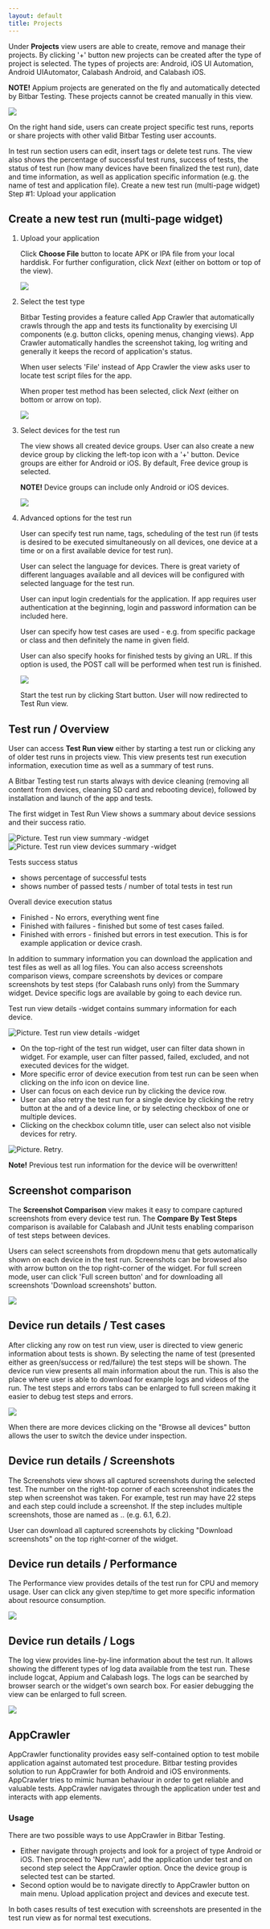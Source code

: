 ```yaml
---
layout: default
title: Projects
---
```



Under **Projects** view users are able to create, remove and manage their
projects.  By clicking '+' button new projects can be created after
the type of project is selected. The types of projects are: Android,
iOS UI Automation, Android UIAutomator, Calabash Android, and Calabash
iOS.

**NOTE!** Appium projects are generated on the fly and automatically
detected by Bitbar Testing. These projects cannot be created manually
in this view.

![]({{site.github.url}}/assets/user-manuals/projects_projects.png)

On the right hand side, users can create project specific test runs,
reports or share projects with other valid Bitbar Testing user
accounts.
 
In test run section users can edit, insert tags or delete test
runs. The view also shows the percentage of successful test runs,
success of tests, the status of test run (how many devices have been
finalized the test run), date and time information, as well as
application specific information (e.g. the name of test and
application file).  Create a new test run (multi-page widget) Step #1:
Upload your application

## Create a new test run (multi-page widget)

1. Upload your application

	Click **Choose File** button to locate APK or IPA file from your
  	local harddisk. For further configuration, click *Next* (either
  	on bottom or top of the view).

	![]({{site.github.url}}/assets/user-manuals/projects_choose_file.png)
	

1. Select the test type

   Bitbar Testing provides a feature called App Crawler that
   automatically crawls through the app and tests its functionality by
   exercising UI components (e.g. button clicks, opening menus,
   changing views). App Crawler automatically handles the screenshot
   taking, log writing and generally it keeps the record of
   application's status.

   When user selects 'File' instead of App Crawler the view asks
   user to locate test script files for the app.

   When proper test method has been selected, click *Next* (either
   on bottom or arrow on top).

   ![]({{site.github.url}}/assets/user-manuals/projects_choose_file_2.png)

1. Select devices for the test run
 
	The view shows all created device groups. User can also create
	a new device group by clicking the left-top icon with a '+'
	button. Device groups are either for Android or iOS. By
	default, Free device group is selected.
 
	**NOTE!** Device groups can include only Android or iOS devices.

	![]({{site.github.url}}/assets/user-manuals/projects_device_groups.png)

1. Advanced options for the test run

   User can specify test run name, tags, scheduling of the test run
   (if tests is desired to be executed simultaneously on all devices,
   one device at a time or on a first available device for test run).

   User can select the language for devices. There is great variety of
   different languages available and all devices will be configured
   with selected language for the test run.

   User can input login credentials for the application. If app
   requires user authentication at the beginning, login and password
   information can be included here.

   User can specify how test cases are used - e.g. from specific
   package or class and then definitely the name in given field.

   User can also specify hooks for finished tests by giving an URL. If
   this option is used, the POST call will be performed when test run
   is finished.

   ![]({{site.github.url}}/assets/user-manuals/projects_advanced_options.png)


   Start the test run by clicking Start button. User will now
   redirected to Test Run view.

## Test run / Overview

User can access **Test Run view** either by starting a test run or
clicking any of older test runs in projects view. This view presents
test run execution information, execution time as well as a summary of
test runs.

A Bitbar Testing test run starts always with device cleaning
(removing all content from devices, cleaning SD card and rebooting
device), followed by installation and launch of the app and tests.

The first widget in Test Run View shows a summary about device sessions and their success ratio.

![Picture. Test run view summary -widget]({{site.github.url}}/assets/user-manuals/projects_run_overview.png) ![Picture. Test run view devices summary -widget]({{site.github.url}}/assets/user-manuals/projects_run_overview-device.png)

Tests success status

* shows percentage of successful tests
* shows number of passed tests / number of total tests in test run

Overall device execution status

* Finished - No errors, everything went fine
* Finished with failures - finished but some of test cases failed.
* Finished with errors - finished but errors in test execution. This
  is for example application or device crash.

In addition to summary information you can download the application
and test files as well as all log files. You can also access
screenshots comparison views, compare screenshots by devices or
compare screenshots by test steps (for Calabash runs only) from the
Summary widget. Device specific logs are available by going to each
device run.

Test run view details -widget contains summary information for each device.

![Picture. Test run view details -widget]({{site.github.url}}/assets/user-manuals/projects_run_details.png)

* On the top-right of the test run widget, user can filter data shown in
widget. For example, user can filter passed, failed, excluded, and not
executed devices for the widget. 
* More specific error of device execution from test run can be seen when clicking on the info icon on
device line. 
* User can focus on each device run by clicking the device
row. 
* User can also retry the test run for a single device by clicking
the retry button at the and of a device line, or by selecting checkbox
of one or multiple devices. 
* Clicking on the checkbox column title,
user can select also not visible devices for retry.

![Picture. Retry.]({{site.github.url}}/assets/user-manuals/projects_retry_listed.png)

**Note!** Previous test run information for the device will be
  overwritten!

## Screenshot comparison

The **Screenshot Comparison** view makes it easy to compare captured screenshots from every device test run. The **Compare By Test Steps** comparison is available for Calabash and JUnit tests enabling comparison of test steps between devices.
 
Users can select screenshots from dropdown menu that gets automatically shown on each device in the test run. Screenshots can be browsed also with arrow button on the top right-corner of the widget. For full screen mode, user can click 'Full screen button' and for downloading all screenshots 'Download screenshots' button.

![]({{site.github.url}}/assets/user-manuals/projects_run_details_sc_comparision.png)

## Device run details / Test cases
 
After clicking any row on test run view, user is directed to view
generic information about tests is shown. By selecting the name of
test (presented either as green/success or red/failure) the test steps
will be shown. The device run view presents all main information about the run. This is also the place where user is able to download for example logs and videos of the run. The test steps and errors tabs can be enlarged to full screen making it easier to debug test steps and errors.

![]({{site.github.url}}/assets/user-manuals/projects_test_steps.png)

When there are more devices clicking on the "Browse all devices" button allows the user to switch the device under inspection. 

## Device run details / Screenshots
 
The Screenshots view shows all captured screenshots during the
selected test. The number on the right-top corner of each screenshot
indicates the step when screenshot was taken. For example, test run may have 22 steps and each step could include a screenshot. If the step
includes multiple screenshots, those are named as <number of
step>.<sub-number>.  (e.g. 6.1, 6.2).

User can download all captured screenshots by clicking "Download screenshots" on the top right-corner of the widget.

## Device run details / Performance
 
The Performance view provides details of the test run for CPU and
memory usage.  User can click any given step/time to get more specific
information about resource consumption.

![]({{site.github.url}}/assets/user-manuals/projects_run_details_performance.png)

## Device run details / Logs

The log view provides line-by-line information about the test run. It allows showing the different types of log data available from the test run. These include logcat, Appium and Calabash logs. The logs can be searched by browser search or the widget's own search box. For easier debugging the view can be enlarged to full screen.

![]({{site.github.url}}/assets/user-manuals/projects_run_details_logs.png)
 
## AppCrawler

AppCrawler functionality provides easy self-contained option to test mobile application against automated 
test procedure.
Bitbar testing provides solution to run AppCrawler for both Android and iOS environments. 
AppCrawler tries to mimic human behaviour in order to get reliable and valuable tests. AppCrawler navigates through the application under test and interacts with app elements.

### Usage

There are two possible ways to use AppCrawler in Bitbar Testing.

* Either navigate through projects and look for a project of type Android or iOS. Then proceed to 'New run', add the application under test and on second step select the AppCrawler option. Once the device group is selected test can be started.
* Second option would be to navigate directly to AppCrawler button on main menu. Upload application project and devices and execute test.

In both cases results of test execution with screenshots are presented in the test run view as for normal test executions.

